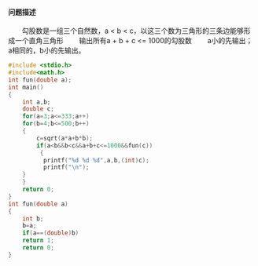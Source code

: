 #### 问题描述

　　勾股数是一组三个自然数，a < b < c，以这三个数为三角形的三条边能够形成一个直角三角形
　　输出所有a + b + c <= 1000的勾股数
　　a小的先输出；a相同的，b小的先输出。

```c
#include <stdio.h>
#include<math.h>
int fun(double a);
int main()
{
	int a,b;
	double c;
	for(a=3;a<=333;a++)
	for(b=4;b<=500;b++)
	{
		c=sqrt(a*a+b*b);
		if(a<b&&b<c&&a+b+c<=1000&&fun(c))
	     {
		  printf("%d %d %d",a,b,(int)c);
		  printf("\n");
	}
	}
	return 0;
}
int fun(double a)
{
	int b;
	b=a;
	if(a==(double)b)
	return 1;
	return 0;
}
```

